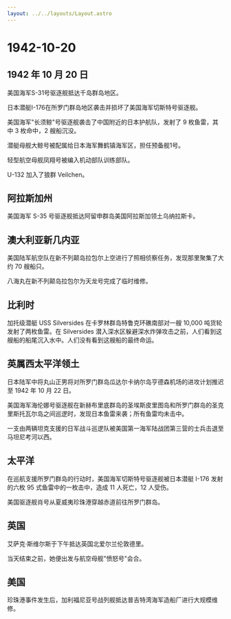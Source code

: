 ```yaml
---
layout: ../../layouts/Layout.astro
---
```


# 1942-10-20

## 1942 年 10 月 20 日

美国海军S-31号驱逐舰抵达千岛群岛地区。

日本潜艇I-176在所罗门群岛地区袭击并损坏了美国海军切斯特号驱逐舰。

美国海军"长须鲸"号驱逐舰袭击了中国附近的日本护航队，发射了 9
枚鱼雷，其中 3 枚命中，2 艘船沉没。

潜艇母舰大鲸号被配属给日本海军舞鹤镇海军区，担任预备舰1号。

轻型航空母舰凤翔号被编入机动部队训练部队。

U-132 加入了狼群 Veilchen。

## 阿拉斯加州

美国海军 S-35 号驱逐舰抵达阿留申群岛美国阿拉斯加领土乌纳拉斯卡。

## 澳大利亚新几内亚

美国陆军航空队在新不列颠岛拉包尔上空进行了照相侦察任务，发现那里聚集了大约
70 艘船只。

八海丸在新不列颠岛拉包尔为天龙号完成了临时维修。

## 比利时

加托级潜艇 USS Silversides 在卡罗林群岛特鲁克环礁南部对一艘 10,000
吨货轮发射了两枚鱼雷。在 Silversides
潜入深水区躲避深水炸弹攻击之前，人们看到这艘船的船尾沉入水中。人们没有看到这艘船的最终命运。

## 英属西太平洋领土

日本陆军中将丸山正男将对所罗门群岛瓜达尔卡纳尔岛亨德森机场的进攻计划推迟至
1942 年 10 月 22 日。

美国海军海伦娜号驱逐舰在新赫布里底群岛的圣埃斯皮里图岛和所罗门群岛的圣克里斯托瓦尔岛之间巡逻时，发现日本鱼雷来袭；所有鱼雷均未击中。

一支由两辆坦克支援的日军战斗巡逻队被美国第一海军陆战团第三营的士兵击退至马坦尼考河以西。

## 太平洋

在巡航支援所罗门群岛的行动时，美国海军切斯特号驱逐舰被日本潜艇 I-176
发射的六枚 95 式鱼雷中的一枚击中，造成 11 人死亡，12 人受伤。

美国驱逐舰肖号从夏威夷珍珠港穿越赤道前往所罗门群岛。

## 英国

艾萨克·斯维尔斯于下午抵达英国北爱尔兰伦敦德里。

当天结束之前，她便出发与航空母舰"愤怒号"会合。

## 美国

珍珠港事件发生后，加利福尼亚号战列舰抵达普吉特湾海军造船厂进行大规模维修。